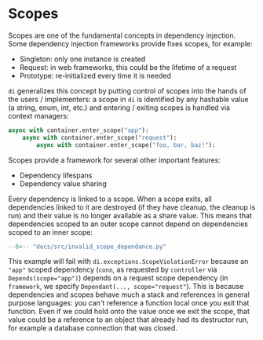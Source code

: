 # Scopes

Scopes are one of the fundamental concepts in dependency injection.
Some dependency injection frameworks provide fixes scopes, for example:

- Singleton: only one instance is created
- Request: in web frameworks, this could be the lifetime of a request
- Prototype: re-initialized every time it is needed

`di` generalizes this concept by putting control of scopes into the hands of the users / implementers: a scope in `di` is identified by any hashable value (a string, enum, int, etc.) and entering / exiting scopes is handled via context managers:

```python
async with container.enter_scope("app"):
    async with container.enter_scope("request"):
        async with container.enter_scope("foo, bar, baz!"):
```

Scopes provide a framework for several other important features:

- Dependency lifespans
- Dependency value sharing

Every dependency is linked to a scope.
When a scope exits, all dependencies linked to it are destroyed (if they have cleanup, the cleanup is run) and their value is no longer available as a share value.
This means that dependencies scoped to an outer scope cannot depend on dependencies scoped to an inner scope:

```Python hl_lines="13 22"
--8<-- "docs/src/invalid_scope_dependance.py"
```

This example will fail with `di.exceptions.ScopeViolationError` because an `"app"` scoped dependency (`conn`, as requested by `controller` via `Depends(scope="app")`) depends on a request scope dependency (in `framework`, we specify `Dependant(..., scope="request"`).
This is because dependencies and scopes behave much a stack and references in general purpose languages: you can't reference a function local once you exit that function.
Even if we could hold onto the value once we exit the scope, that value could be a reference to an object that already had its destructor run, for example a database connection that was closed.

[contextvars]: https://docs.python.org/3/library/contextvars.html
